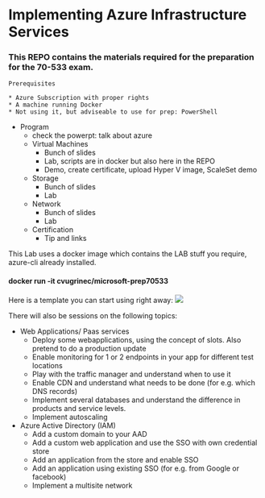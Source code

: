 # Implementing Azure Infrastructure Services 
### This REPO contains the materials required for the preparation for the 70-533 exam.

    Prerequisites

    * Azure Subscription with proper rights
    * A machine running Docker
    * Not using it, but adviseable to use for prep: PowerShell


* Program
  * check the powerpt: talk about azure
  * Virtual Machines
    * Bunch of slides
    * Lab, scripts are in docker but also here in the REPO
    * Demo, create certificate, upload Hyper V image, ScaleSet demo
  * Storage
    * Bunch of slides
    * Lab
  * Network
    * Bunch of slides
    * Lab
  * Certification
    * Tip and links

This Lab uses a docker image which contains the LAB stuff you require, azure-cli already installed.
#### docker run -it cvugrinec/microsoft-prep70533
Here is a template you can start using right away: <a href="https://portal.azure.com/#create/Microsoft.Template/uri/https%3A%2F%2Fraw.githubusercontent.com%2FAzure%2Fazure-quickstart-templates%2Fmaster%2Fapache2-on-ubuntu-vm%2Fazuredeploy.json" target="_blank">
    <img src="http://azuredeploy.net/deploybutton.png"/>
</a>

There will also be sessions on the following topics:
* Web Applications/ Paas services
  * Deploy some webapplications, using the concept of slots. Also pretend to do a production update
  * Enable monitoring for 1 or 2 endpoints in your app for different test locations
  * Play with the traffic manager and understand when to use it
  * Enable CDN and understand what needs to be done (for e.g. which DNS records)
  * Implement several databases and understand the difference in products and service levels.
  * Implement autoscaling
* Azure Active Directory (IAM)
  * Add a custom domain to your AAD
  * Add a custom web application and use the SSO with own credential store
  * Add an application from the store and enable SSO
  * Add an application using existing SSO (for e.g. from Google or facebook)
  * Implement a multisite network
